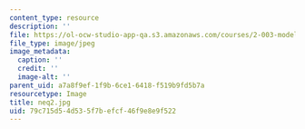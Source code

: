```yaml
---
content_type: resource
description: ''
file: https://ol-ocw-studio-app-qa.s3.amazonaws.com/courses/2-003-modeling-dynamics-and-control-i-spring-2005/79c715d54d535f7befcf46f9e8e9f522_neq2.jpg
file_type: image/jpeg
image_metadata:
  caption: ''
  credit: ''
  image-alt: ''
parent_uid: a7a8f9ef-1f9b-6ce1-6418-f519b9fd5b7a
resourcetype: Image
title: neq2.jpg
uid: 79c715d5-4d53-5f7b-efcf-46f9e8e9f522
---
```

